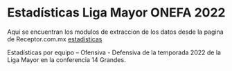 # Estadísticas Liga Mayor ONEFA 2022

Aquí se encuentran los modulos de extraccion de los datos desde la pagina de Receptor.com.mx  [estadísticas](https://receptor.com.mx/2022/09/07/estadisticas-liga-mayor-onefa-2022/)

Estadísticas por equipo – Ofensiva - Defensiva de la temporada 2022 de la Liga Mayor en la conferencia 14 Grandes.
